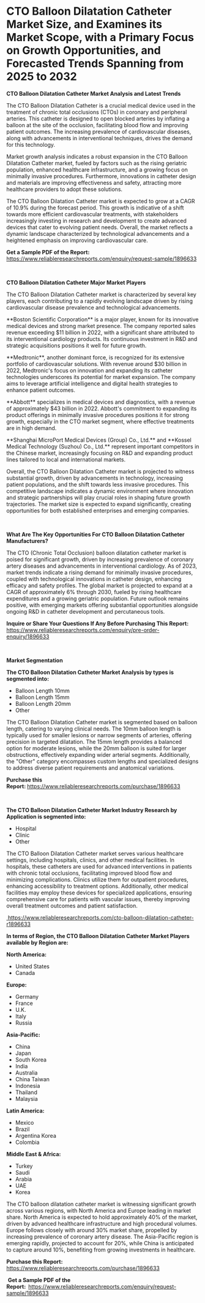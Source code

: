 <p><h1>CTO Balloon Dilatation Catheter Market Size, and Examines its Market Scope, with a Primary Focus on Growth Opportunities, and Forecasted Trends Spanning from 2025 to 2032</h1></p><p><strong>CTO Balloon Dilatation Catheter Market Analysis and Latest Trends</strong></p>
<p><p>The CTO Balloon Dilatation Catheter is a crucial medical device used in the treatment of chronic total occlusions (CTOs) in coronary and peripheral arteries. This catheter is designed to open blocked arteries by inflating a balloon at the site of the occlusion, facilitating blood flow and improving patient outcomes. The increasing prevalence of cardiovascular diseases, along with advancements in interventional techniques, drives the demand for this technology.</p><p>Market growth analysis indicates a robust expansion in the CTO Balloon Dilatation Catheter market, fueled by factors such as the rising geriatric population, enhanced healthcare infrastructure, and a growing focus on minimally invasive procedures. Furthermore, innovations in catheter design and materials are improving effectiveness and safety, attracting more healthcare providers to adopt these solutions.</p><p>The CTO Balloon Dilatation Catheter market is expected to grow at a CAGR of 10.9% during the forecast period. This growth is indicative of a shift towards more efficient cardiovascular treatments, with stakeholders increasingly investing in research and development to create advanced devices that cater to evolving patient needs. Overall, the market reflects a dynamic landscape characterized by technological advancements and a heightened emphasis on improving cardiovascular care.</p></p>
<p><strong>Get a Sample PDF of the Report:&nbsp;</strong> <a href="https://www.reliableresearchreports.com/enquiry/request-sample/1896633?utm_campaign=3048&utm_medium=2&utm_source=Github&utm_content=ia&utm_term=16042025&utm_id=cto-balloon-dilatation-catheter">https://www.reliableresearchreports.com/enquiry/request-sample/1896633</a></p>
<p>&nbsp;</p>
<p><strong>CTO Balloon Dilatation Catheter Major Market Players</strong></p>
<p><p>The CTO Balloon Dilatation Catheter market is characterized by several key players, each contributing to a rapidly evolving landscape driven by rising cardiovascular disease prevalence and technological advancements. </p><p>**Boston Scientific Corporation** is a major player, known for its innovative medical devices and strong market presence. The company reported sales revenue exceeding $11 billion in 2022, with a significant share attributed to its interventional cardiology products. Its continuous investment in R&D and strategic acquisitions positions it well for future growth.</p><p>**Medtronic**, another dominant force, is recognized for its extensive portfolio of cardiovascular solutions. With revenue around $30 billion in 2022, Medtronic's focus on innovation and expanding its catheter technologies underscores its potential for market expansion. The company aims to leverage artificial intelligence and digital health strategies to enhance patient outcomes.</p><p>**Abbott** specializes in medical devices and diagnostics, with a revenue of approximately $43 billion in 2022. Abbott's commitment to expanding its product offerings in minimally invasive procedures positions it for strong growth, especially in the CTO market segment, where effective treatments are in high demand.</p><p>**Shanghai MicroPort Medical Devices (Group) Co., Ltd.** and **Kossel Medical Technology (Suzhou) Co., Ltd.** represent important competitors in the Chinese market, increasingly focusing on R&D and expanding product lines tailored to local and international markets.</p><p>Overall, the CTO Balloon Dilatation Catheter market is projected to witness substantial growth, driven by advancements in technology, increasing patient populations, and the shift towards less invasive procedures. This competitive landscape indicates a dynamic environment where innovation and strategic partnerships will play crucial roles in shaping future growth trajectories. The market size is expected to expand significantly, creating opportunities for both established enterprises and emerging companies.</p></p>
<p>&nbsp;</p>
<p><strong>What Are The Key Opportunities For CTO Balloon Dilatation Catheter Manufacturers?</strong></p>
<p><p>The CTO (Chronic Total Occlusion) balloon dilatation catheter market is poised for significant growth, driven by increasing prevalence of coronary artery diseases and advancements in interventional cardiology. As of 2023, market trends indicate a rising demand for minimally invasive procedures, coupled with technological innovations in catheter design, enhancing efficacy and safety profiles. The global market is projected to expand at a CAGR of approximately 6% through 2030, fueled by rising healthcare expenditures and a growing geriatric population. Future outlook remains positive, with emerging markets offering substantial opportunities alongside ongoing R&D in catheter development and percutaneous tools.</p></p>
<p><strong>Inquire or Share Your Questions If Any Before Purchasing This Report:</strong> <a href="https://www.reliableresearchreports.com/enquiry/pre-order-enquiry/1896633?utm_campaign=3048&utm_medium=2&utm_source=Github&utm_content=ia&utm_term=16042025&utm_id=cto-balloon-dilatation-catheter">https://www.reliableresearchreports.com/enquiry/pre-order-enquiry/1896633</a></p>
<p>&nbsp;</p>
<p><strong>Market Segmentation</strong></p>
<p><strong>The CTO Balloon Dilatation Catheter Market Analysis by types is segmented into:</strong></p>
<p><ul><li>Balloon Length 10mm</li><li>Balloon Length 15mm</li><li>Balloon Length 20mm</li><li>Other</li></ul></p>
<p><p>The CTO Balloon Dilatation Catheter market is segmented based on balloon length, catering to varying clinical needs. The 10mm balloon length is typically used for smaller lesions or narrow segments of arteries, offering precision in targeted dilatation. The 15mm length provides a balanced option for moderate lesions, while the 20mm balloon is suited for larger obstructions, effectively expanding wider arterial segments. Additionally, the "Other" category encompasses custom lengths and specialized designs to address diverse patient requirements and anatomical variations.</p></p>
<p><strong>Purchase this Report:&nbsp;</strong><a href="https://www.reliableresearchreports.com/purchase/1896633?utm_campaign=3048&utm_medium=2&utm_source=Github&utm_content=ia&utm_term=16042025&utm_id=cto-balloon-dilatation-catheter">https://www.reliableresearchreports.com/purchase/1896633</a></p>
<p>&nbsp;</p>
<p><strong>The CTO Balloon Dilatation Catheter Market Industry Research by Application is segmented into:</strong></p>
<p><ul><li>Hospital</li><li>Clinic</li><li>Other</li></ul></p>
<p><p>The CTO Balloon Dilatation Catheter market serves various healthcare settings, including hospitals, clinics, and other medical facilities. In hospitals, these catheters are used for advanced interventions in patients with chronic total occlusions, facilitating improved blood flow and minimizing complications. Clinics utilize them for outpatient procedures, enhancing accessibility to treatment options. Additionally, other medical facilities may employ these devices for specialized applications, ensuring comprehensive care for patients with vascular issues, thereby improving overall treatment outcomes and patient satisfaction.</p></p>
<p><a href="https://www.reliableresearchreports.com/cto-balloon-dilatation-catheter-r1896633?utm_campaign=3048&utm_medium=2&utm_source=Github&utm_content=ia&utm_term=16042025&utm_id=cto-balloon-dilatation-catheter">&nbsp;https://www.reliableresearchreports.com/cto-balloon-dilatation-catheter-r1896633</a></p>
<p><strong>In terms of Region, the CTO Balloon Dilatation Catheter Market Players available by Region are:</strong></p>
<p>
    <p> <strong> North America: </strong>
        <ul>
            <li>United States</li>
            <li>Canada</li>
        </ul>
        </p> 
    <p> <strong> Europe: </strong>
        <ul>
            <li>Germany</li>
            <li>France</li>
            <li>U.K.</li>
            <li>Italy</li>
            <li>Russia</li>
        </ul>
        </p> 
    <p> <strong> Asia-Pacific: </strong>
        <ul>
            <li>China</li>
            <li>Japan</li>
            <li>South Korea</li>
            <li>India</li>
            <li>Australia</li>
            <li>China Taiwan</li>
            <li>Indonesia</li>
            <li>Thailand</li>
            <li>Malaysia</li>
        </ul>
        </p> 
    <p> <strong> Latin America: </strong>
        <ul>
            <li>Mexico</li>
            <li>Brazil</li>
            <li>Argentina Korea</li>
            <li>Colombia</li>
        </ul>
        </p> 
    <p> <strong> Middle East & Africa: </strong>
        <ul>
            <li>Turkey</li>
            <li>Saudi</li>
            <li>Arabia</li>
            <li>UAE</li>
            <li>Korea</li>
        </ul>
    </p>
    </p>
<p><p>The CTO balloon dilatation catheter market is witnessing significant growth across various regions, with North America and Europe leading in market share. North America is expected to hold approximately 40% of the market, driven by advanced healthcare infrastructure and high procedural volumes. Europe follows closely with around 30% market share, propelled by increasing prevalence of coronary artery disease. The Asia-Pacific region is emerging rapidly, projected to account for 20%, while China is anticipated to capture around 10%, benefiting from growing investments in healthcare.</p></p>
<p><strong>Purchase this Report: </strong><a href="https://www.reliableresearchreports.com/purchase/1896633?utm_campaign=3048&utm_medium=2&utm_source=Github&utm_content=ia&utm_term=16042025&utm_id=cto-balloon-dilatation-catheter">https://www.reliableresearchreports.com/purchase/1896633</a></p>
<p>&nbsp;<strong>Get a Sample PDF of the Report:&nbsp;&nbsp;</strong><a href="https://www.reliableresearchreports.com/enquiry/request-sample/1896633?utm_campaign=3048&utm_medium=2&utm_source=Github&utm_content=ia&utm_term=16042025&utm_id=cto-balloon-dilatation-catheter">https://www.reliableresearchreports.com/enquiry/request-sample/1896633</a></p>
<p><strong></strong></p>
<p><p></p><p></p><p></p></p>